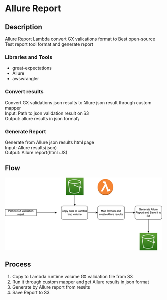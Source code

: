 # Allure Report

## Description
Allure Report Lambda convert GX validations format to Best open-source Test report tool format and generate report

### Libraries and Tools
- great-expectations
- Allure 
- awswrangler

### Convert results
Convert GX validations json results to Allure json result through custom mapper\
Input: Path to json validation result on S3\
Output: allure results in json format\

### Generate Report
Generate from Allure json results html page\
Input: Allure results(json)\
Output: Allure report(html+JS)

## Flow
![Tux, the Linux mascot](/functions/allure_report/allure_report_flow.png)

## Process

1. Copy to Lambda runtime volume GX validation file from S3
2. Run it through custom mapper and get Allure results in json format
3. Generate by Allure report from results
4. Save Report to S3

